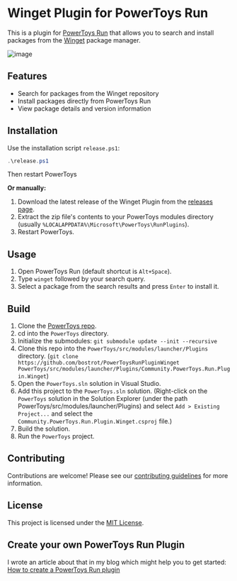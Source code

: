 # Winget Plugin for PowerToys Run

This is a plugin for [PowerToys Run](https://github.com/microsoft/PowerToys/wiki/PowerToys-Run-Overview) that allows you to search and install packages from the [Winget](https://github.com/microsoft/winget-cli) package manager.

![image](https://user-images.githubusercontent.com/7342321/225170051-a6b4bb62-caac-4b12-b9b1-b71681d39954.png)

## Features

- Search for packages from the Winget repository
- Install packages directly from PowerToys Run
- View package details and version information

## Installation

Use the installation script `release.ps1`:

```powershell
.\release.ps1
```

Then restart PowerToys

**Or manually:**

1. Download the latest release of the Winget Plugin from the [releases page](https://github.com/bostrot/PowerToysRunPluginWinget/releases).
2. Extract the zip file's contents to your PowerToys modules directory (usually `%LOCALAPPDATA%\Microsoft\PowerToys\RunPlugins`).
3. Restart PowerToys.

## Usage

1. Open PowerToys Run (default shortcut is `Alt+Space`).
2. Type `winget` followed by your search query.
3. Select a package from the search results and press `Enter` to install it.

## Build

1. Clone the [PowerToys repo](https://github.com/microsoft/PowerToys).
2. cd into the `PowerToys` directory.
3. Initialize the submodules: `git submodule update --init --recursive`
4. Clone this repo into the `PowerToys/src/modules/launcher/Plugins` directory. (`git clone https://github.com/bostrot/PowerToysRunPluginWinget PowerToys/src/modules/launcher/Plugins/Community.PowerToys.Run.Plugin.Winget`)
5. Open the `PowerToys.sln` solution in Visual Studio.
6. Add this project to the `PowerToys.sln` solution. (Right-click on the `PowerToys` solution in the Solution Explorer (under the path PowerToys/src/modules/launcher/Plugins) and select `Add > Existing Project...` and select the `Community.PowerToys.Run.Plugin.Winget.csproj` file.)
7. Build the solution.
8. Run the `PowerToys` project.

## Contributing

Contributions are welcome! Please see our [contributing guidelines](CONTRIBUTING.md) for more information.

## License

This project is licensed under the [MIT License](LICENSE).

## Create your own PowerToys Run Plugin

I wrote an article about that in my blog which might help you to get started: [How to create a PowerToys Run plugin](https://senpai.club/how-to-create-a-powertoys-run-plugin/index.html)
